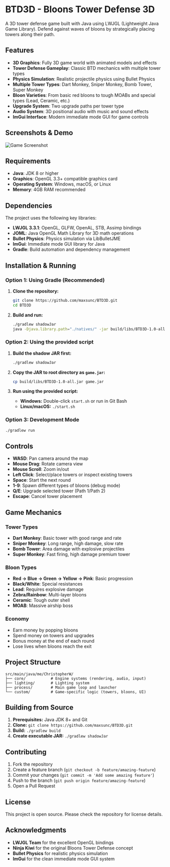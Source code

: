 # BTD3D - Bloons Tower Defense 3D

A 3D tower defense game built with Java using LWJGL (Lightweight Java Game Library). Defend against waves of bloons by strategically placing towers along their path.

## Features

- **3D Graphics**: Fully 3D game world with animated models and effects
- **Tower Defense Gameplay**: Classic BTD mechanics with multiple tower types
- **Physics Simulation**: Realistic projectile physics using Bullet Physics
- **Multiple Tower Types**: Dart Monkey, Sniper Monkey, Bomb Tower, Super Monkey
- **Bloon Varieties**: From basic red bloons to tough MOABs and special types (Lead, Ceramic, etc.)
- **Upgrade System**: Two upgrade paths per tower type
- **Audio System**: 3D positional audio with music and sound effects
- **ImGui Interface**: Modern immediate mode GUI for game controls

## Screenshots & Demo

![Game Screenshot](assets/textures/icons/icon.png)

## Requirements

- **Java**: JDK 8 or higher
- **Graphics**: OpenGL 3.3+ compatible graphics card
- **Operating System**: Windows, macOS, or Linux
- **Memory**: 4GB RAM recommended

## Dependencies

The project uses the following key libraries:
- **LWJGL 3.3.1**: OpenGL, GLFW, OpenAL, STB, Assimp bindings
- **JOML**: Java OpenGL Math Library for 3D math operations  
- **Bullet Physics**: Physics simulation via LibBulletJME
- **ImGui**: Immediate mode GUI library for Java
- **Gradle**: Build automation and dependency management

## Installation & Running

### Option 1: Using Gradle (Recommended)

1. **Clone the repository:**
   ```bash
   git clone https://github.com/maxsunc/BTD3D.git
   cd BTD3D
   ```

2. **Build and run:**
   ```bash
   ./gradlew shadowJar
   java -Djava.library.path="./natives/" -jar build/libs/BTD3D-1.0-all.jar
   ```

### Option 2: Using the provided script

1. **Build the shadow JAR first:**
   ```bash
   ./gradlew shadowJar
   ```

2. **Copy the JAR to root directory as `game.jar`:**
   ```bash
   cp build/libs/BTD3D-1.0-all.jar game.jar
   ```

3. **Run using the provided script:**
   - **Windows:** Double-click `start.sh` or run in Git Bash
   - **Linux/macOS:** `./start.sh`

### Option 3: Development Mode

```bash
./gradlew run
```

## Controls

- **WASD**: Pan camera around the map
- **Mouse Drag**: Rotate camera view
- **Mouse Scroll**: Zoom in/out
- **Left Click**: Select/place towers or inspect existing towers
- **Space**: Start the next round
- **1-9**: Spawn different types of bloons (debug mode)
- **Q/E**: Upgrade selected tower (Path 1/Path 2)
- **Escape**: Cancel tower placement

## Game Mechanics

### Tower Types
- **Dart Monkey**: Basic tower with good range and rate
- **Sniper Monkey**: Long range, high damage, slow rate
- **Bomb Tower**: Area damage with explosive projectiles  
- **Super Monkey**: Fast firing, high damage premium tower

### Bloon Types
- **Red → Blue → Green → Yellow → Pink**: Basic progression
- **Black/White**: Special resistances
- **Lead**: Requires explosive damage
- **Zebra/Rainbow**: Multi-layer bloons
- **Ceramic**: Tough outer shell
- **MOAB**: Massive airship boss

### Economy
- Earn money by popping bloons
- Spend money on towers and upgrades
- Bonus money at the end of each round
- Lose lives when bloons reach the exit

## Project Structure

```
src/main/java/me/ChristopherW/
├── core/           # Engine systems (rendering, audio, input)
├── lighting/       # Lighting system
├── process/        # Main game loop and launcher
└── custom/         # Game-specific logic (towers, bloons, UI)
```

## Building from Source

1. **Prerequisites:** Java JDK 8+ and Git
2. **Clone:** `git clone https://github.com/maxsunc/BTD3D.git`
3. **Build:** `./gradlew build`
4. **Create executable JAR:** `./gradlew shadowJar`

## Contributing

1. Fork the repository
2. Create a feature branch (`git checkout -b feature/amazing-feature`)
3. Commit your changes (`git commit -m 'Add some amazing feature'`)
4. Push to the branch (`git push origin feature/amazing-feature`)
5. Open a Pull Request

## License

This project is open source. Please check the repository for license details.

## Acknowledgments

- **LWJGL Team** for the excellent OpenGL bindings
- **Ninja Kiwi** for the original Bloons Tower Defense concept
- **Bullet Physics** for realistic physics simulation
- **ImGui** for the clean immediate mode GUI system
